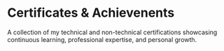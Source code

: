 # Certificates & Achievenents
A collection of my technical and non-technical certifications showcasing continuous learning, professional expertise, and personal growth.

